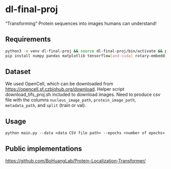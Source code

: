# dl-final-proj
“Transforming” Protein sequences into images humans can understand!

## Requirements
``` bash
python3 -m venv dl-final-proj && source dl-final-proj/bin/activate && pip install --upgrade pip && \
pip install numpy pandas matplotlib tensorflow[and-cuda] rotary-embedding-tensorflow einops boto3
```

## Dataset
We used OpenCell, which can be downloaded from https://opencell.sf.czbiohub.org/download. Helper script download_tifs_proj.sh included to download images.
Need to produce csv file with the columns ```nucleus_image_path```, ```protein_image_path```, ```metadata_path```, and ```split``` (train or val).

## Usage
```
python main.py --data <data CSV file path> --epochs <number of epochs>
```

## Public implementations
https://github.com/BoHuangLab/Protein-Localization-Transformer/
